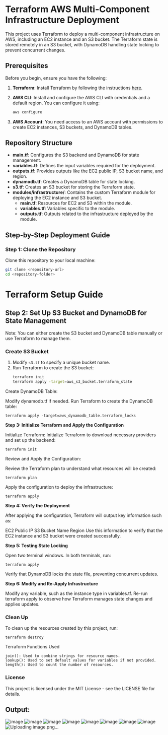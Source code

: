# Terraform AWS Multi-Component Infrastructure Deployment

This project uses Terraform to deploy a multi-component infrastructure on AWS, including an EC2 instance and an S3 bucket. The Terraform state is stored remotely in an S3 bucket, with DynamoDB handling state locking to prevent concurrent changes.

## Prerequisites

Before you begin, ensure you have the following:

1. **Terraform**: Install Terraform by following the instructions [here](https://www.terraform.io/downloads).
2. **AWS CLI**: Install and configure the AWS CLI with credentials and a default region. You can configure it using:

    ```bash
    aws configure
    ```

3. **AWS Account**: You need access to an AWS account with permissions to create EC2 instances, S3 buckets, and DynamoDB tables.

## Repository Structure

- **main.tf**: Configures the S3 backend and DynamoDB for state management.
- **variables.tf**: Defines the input variables required for the deployment.
- **outputs.tf**: Provides outputs like the EC2 public IP, S3 bucket name, and region.
- **dynamodb.tf**: Creates a DynamoDB table for state locking.
- **s3.tf**: Creates an S3 bucket for storing the Terraform state.
- **modules/infrastructure/**: Contains the custom Terraform module for deploying the EC2 instance and S3 bucket.
  - **main.tf**: Resources for EC2 and S3 within the module.
  - **variables.tf**: Variables specific to the module.
  - **outputs.tf**: Outputs related to the infrastructure deployed by the module.

## Step-by-Step Deployment Guide

### Step 1: Clone the Repository

Clone this repository to your local machine:

```bash
git clone <repository-url>
cd <repository-folder>
```
# Terraform Setup Guide

## Step 2: Set Up S3 Bucket and DynamoDB for State Management

Note: You can either create the S3 bucket and DynamoDB table manually or use Terraform to manage them.

### Create S3 Bucket

1. Modify `s3.tf` to specify a unique bucket name.
2. Run Terraform to create the S3 bucket:
   ```bash
   terraform init
   terraform apply -target=aws_s3_bucket.terraform_state
   ```

Create DynamoDB Table:

Modify dynamodb.tf if needed.
Run Terraform to create the DynamoDB table:

```
terraform apply -target=aws_dynamodb_table.terraform_locks
```

**Step 3: Initialize Terraform and Apply the Configuration**

Initialize Terraform:
Initialize Terraform to download necessary providers and set up the backend:

`terraform init`

Review and Apply the Configuration:

Review the Terraform plan to understand what resources will be created:

`terraform plan`

Apply the configuration to deploy the infrastructure:

`terraform apply`

**Step 4: Verify the Deployment**

After applying the configuration, Terraform will output key information such as:

EC2 Public IP
S3 Bucket Name
Region
Use this information to verify that the EC2 instance and S3 bucket were created successfully.

**Step 5: Testing State Locking**

Open two terminal windows.
In both terminals, run:

`terraform apply`

Verify that DynamoDB locks the state file, preventing concurrent updates.

**Step 6: Modify and Re-Apply Infrastructure**

Modify any variable, such as the instance type in variables.tf.
Re-run terraform apply to observe how Terraform manages state changes and applies updates.

### Clean Up
To clean up the resources created by this project, run:

`terraform destroy`

Terraform Functions Used
```
join(): Used to combine strings for resource names.
lookup(): Used to set default values for variables if not provided.
length(): Used to count the number of resources.
```

### License

This project is licensed under the MIT License - see the LICENSE file for details.

## Output:

![image](https://github.com/user-attachments/assets/084c9b75-89a3-4733-b58c-1bc8bc7aa14e)
![image](https://github.com/user-attachments/assets/86993bd0-b8e3-46f3-9f7e-09b79e45d1ce)
![image](https://github.com/user-attachments/assets/4a3fecd6-7422-4410-9148-9aa870914573)
![image](https://github.com/user-attachments/assets/01244286-a29a-41b3-b675-0448e8a88030)
![image](https://github.com/user-attachments/assets/4bc83716-8a49-4d6c-b552-24968701e043)
![image](https://github.com/user-attachments/assets/393a76e8-77ff-44b7-b86c-a1a34fd7cca2)
![image](https://github.com/user-attachments/assets/b5f4854b-6cee-4161-ad21-9bb61606c31d)
![image](https://github.com/user-attachments/assets/3165a0ea-e56a-4879-8df0-93b43aad2765)
![Uploading image.png…]()









